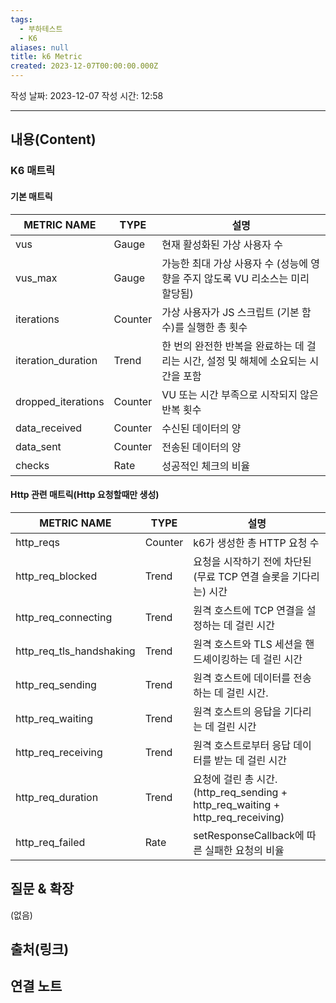 ```yaml
---
tags:
  - 부하테스트
  - K6
aliases: null
title: k6 Metric
created: 2023-12-07T00:00:00.000Z
---
```

작성 날짜: 2023-12-07
작성 시간: 12:58


----
## 내용(Content)
### K6 매트릭

#### 기본 매트릭

|METRIC NAME|TYPE|설명|
|---|---|---|
|vus|Gauge|현재 활성화된 가상 사용자 수|
|vus_max|Gauge|가능한 최대 가상 사용자 수 (성능에 영향을 주지 않도록 VU 리소스는 미리 할당됨)|
|iterations|Counter|가상 사용자가 JS 스크립트 (기본 함수)를 실행한 총 횟수|
|iteration_duration|Trend|한 번의 완전한 반복을 완료하는 데 걸리는 시간, 설정 및 해체에 소요되는 시간을 포함|
|dropped_iterations|Counter|VU 또는 시간 부족으로 시작되지 않은 반복 횟수|
|data_received|Counter|수신된 데이터의 양|
|data_sent|Counter|전송된 데이터의 양|
|checks|Rate|성공적인 체크의 비율|

#### Http 관련 매트릭(Http 요청할때만 생성)

|METRIC NAME|TYPE|설명|
|---|---|---|
|http_reqs|Counter|k6가 생성한 총 HTTP 요청 수|
|http_req_blocked|Trend|요청을 시작하기 전에 차단된(무료 TCP 연결 슬롯을 기다리는) 시간|
|http_req_connecting|Trend|원격 호스트에 TCP 연결을 설정하는 데 걸린 시간|
|http_req_tls_handshaking|Trend|원격 호스트와 TLS 세션을 핸드셰이킹하는 데 걸린 시간|
|http_req_sending|Trend|원격 호스트에 데이터를 전송하는 데 걸린 시간.|
|http_req_waiting|Trend|원격 호스트의 응답을 기다리는 데 걸린 시간|
|http_req_receiving|Trend|원격 호스트로부터 응답 데이터를 받는 데 걸린 시간|
|http_req_duration|Trend|요청에 걸린 총 시간. (http_req_sending + http_req_waiting + http_req_receiving)|
|http_req_failed|Rate|setResponseCallback에 따른 실패한 요청의 비율|



## 질문 & 확장

(없음)

## 출처(링크)


## 연결 노트










